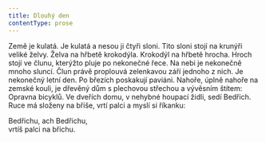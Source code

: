 ```yaml
---
title: Dlouhý den
contentType: prose
---
```


  

Země je kulatá. Je kulatá a nesou ji čtyři sloni. Tito sloni stojí na krunýři veliké želvy. Želva na hřbetě krokodýla. Krokodýl na hřbetě hrocha. Hroch stojí ve člunu, kterýžto pluje po nekonečné řece. Na nebi je nekonečně mnoho sluncí. Člun právě proplouvá zelenkavou září jednoho z nich. Je nekonečný letní den. Po březích poskakují paviáni. Nahoře, úplně nahoře na zemské kouli, je dřevěný dům s plechovou střechou a vývěsním štítem: Opravna bicyklů. Ve dveřích domu, v nehybné houpací židli, sedí Bedřich. Ruce má složeny na břiše, vrtí palci a myslí si říkanku:

Bedřichu, ach Bedřichu,  
vrtíš palci na břichu.
